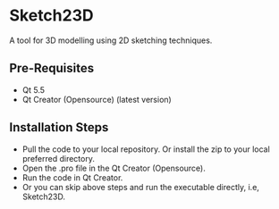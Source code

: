 # Sketch23D
A tool for 3D modelling using 2D sketching techniques.

## Pre-Requisites
* Qt 5.5
* Qt Creator (Opensource) (latest version)

## Installation Steps
* Pull the code to your local repository. Or install the zip to your local preferred directory.
* Open the .pro file in the Qt Creator (Opensource).
* Run the code in Qt Creator.
* Or you can skip above steps and run the executable directly, i.e, Sketch23D.
